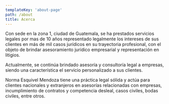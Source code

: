 ```yaml
---
templateKey: 'about-page'
path: /about
title: Acerca
---
```

<!-- ### Acerca -->
Con sede en la zona 1, ciudad de Guatemala, se ha prestados servicios legales por mas de 10 años representado legalmente los intereses de sus clientes en más de mil casos jurídicos en su trayectoria profesional, con el objeto de brindar asesoramiento jurídico empresarial y representación en litigios.

Actualmente, se continúa brindado asesoría y consultoría legal a empresas, siendo una característica el servicio personalizado a sus clientes.

Norma Esquivel Mendoza tiene una práctica legal sólida y actúa para clientes nacionales y extranjeros en asesorías relacionadas con empresas, incumplimiento de contratos y competencia desleal, casos civiles, bodas civiles, entre otros.
